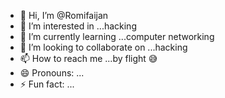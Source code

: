 - 👋 Hi, I’m @Romifaijan
- 👀 I’m interested in ...hacking
- 🌱 I’m currently learning ...computer networking
- 💞️ I’m looking to collaborate on ...hacking
- 📫 How to reach me ...by flight 😅
- 😄 Pronouns: ...
- ⚡ Fun fact: ...

<!---
Romifaijan/Romifaijan is a ✨ special ✨ repository because its `README.md` (this file) appears on your GitHub profile.
You can click the Preview link to take a look at your changes.
--->
